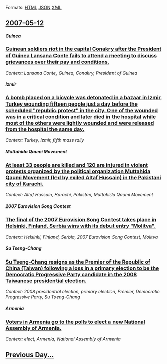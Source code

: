 
Formats: [HTML](2007/05/12/index.html)  [JSON](2007/05/12/index.json)  [XML](2007/05/12/index.xml)  

## [2007-05-12](/news/2007/05/12/index.md)

##### Guinea
### [ Guinean soldiers riot in the capital Conakry after the President of Guinea Lansana Conte fails to attend a meeting to discuss grievances over their pay and conditions. ](/news/2007/05/12/guinean-soldiers-riot-in-the-capital-conakry-after-the-president-of-guinea-lansana-conta-c-fails-to-attend-a-meeting-to-discuss-grievances-o.md)
_Context: Lansana Conte, Guinea, Conakry, President of Guinea_

##### Izmir
### [ A bomb placed on a bicycle was detonated in a bazaar in Izmir, Turkey wounding fifteen people just a day before the scheduled "republic protest" in the city. One of the wounded was in a critical condition and later died in the hospital while most of the others were lightly wounded and were released from the hospital the same day. ](/news/2007/05/12/a-bomb-placed-on-a-bicycle-was-detonated-in-a-bazaar-in-adegzmir-turkey-wounding-fifteen-people-just-a-day-before-the-scheduled-republic-pr.md)
_Context: Turkey, Izmir, fifth mass rally_

##### Muttahida Qaumi Movement
### [ At least 33 people are killed and 120 are injured in violent protests organized by the political organization Muttahida Qaumi Movement (led by exiled Altaf Hussain) in the Pakistani city of Karachi. ](/news/2007/05/12/at-least-33-people-are-killed-and-120-are-injured-in-violent-protests-organized-by-the-political-organization-muttahida-qaumi-movement-led.md)
_Context: Altaf Hussain, Karachi, Pakistan, Muttahida Qaumi Movement_

##### 2007 Eurovision Song Contest
### [ The final of the 2007 Eurovision Song Contest takes place in Helsinki, Finland. Serbia wins with its debut entry "Molitva". ](/news/2007/05/12/the-final-of-the-2007-eurovision-song-contest-takes-place-in-helsinki-finland-serbia-wins-with-its-debut-entry-molitva.md)
_Context: Helsinki, Finland, Serbia, 2007 Eurovision Song Contest, Molitva_

##### Su Tseng-Chang
### [ Su Tseng-Chang resigns as the Premier of the Republic of China (Taiwan) following a loss in a primary election to be the Democratic Progressive Party candidate in the 2008 Taiwanese presidential election. ](/news/2007/05/12/su-tseng-chang-resigns-as-the-premier-of-the-republic-of-china-taiwan-following-a-loss-in-a-primary-election-to-be-the-democratic-progres.md)
_Context: 2008 presidential election, primary election, Premier, Democratic Progressive Party, Su Tseng-Chang_

##### Armenia
### [ Voters in Armenia go to the polls to elect a new National Assembly of Armenia. ](/news/2007/05/12/voters-in-armenia-go-to-the-polls-to-elect-a-new-national-assembly-of-armenia.md)
_Context: elect, Armenia, National Assembly of Armenia_

## [Previous Day...](/news/2007/05/11/index.md)

